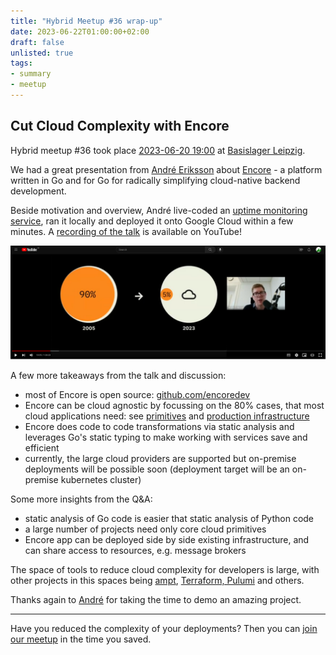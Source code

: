 ```yaml
---
title: "Hybrid Meetup #36 wrap-up"
date: 2023-06-22T01:00:00+02:00
draft: false
unlisted: true
tags:
- summary
- meetup
---
```


## Cut Cloud Complexity with Encore

Hybrid meetup #36 took place [2023-06-20
19:00](https://www.meetup.com/leipzig-golang/events/290666177/) at [Basislager
Leipzig](https://www.basislager.co/).

We had a great presentation from [André
Eriksson](https://www.linkedin.com/in/erikssonandre/) about
[Encore](https://encore.dev/) - a platform written in Go and for Go for
radically simplifying cloud-native backend development.

Beside motivation and overview, André live-coded an [uptime monitoring
service](https://github.com/encoredev/examples/tree/main/uptime), ran it
locally and deployed it onto Google Cloud within a few minutes. A [recording of
the talk](https://youtu.be/yYEXDmy3zUA) is available on YouTube!

[![](/images/36-yt-thumb.png)](https://youtu.be/yYEXDmy3zUA)

A few more takeaways from the talk and discussion:

* most of Encore is open source: [github.com/encoredev](https://github.com/encoredev/)
* Encore can be cloud agnostic by focussing on the 80% cases, that most cloud applications need: see [primitives](https://encore.dev/docs/primitives) and [production infrastructure](https://encore.dev/docs/deploy/infra#production-infrastructure)
* Encore does code to code transformations via static analysis and leverages Go's static typing to make working with services save and efficient
* currently, the large cloud providers are supported but on-premise deployments will be possible soon (deployment target will be an on-premise kubernetes cluster)

Some more insights from the Q&A:

* static analysis of Go code is easier that static analysis of Python code
* a large number of projects need only core cloud primitives
* Encore app can be deployed side by side existing infrastructure, and can share access to resources, e.g. message brokers

The space of tools to reduce cloud complexity for developers is large, with
other projects in this spaces being [ampt](https://getampt.com/), [Terraform,
Pulumi](https://encore.dev/docs/other/vs-terraform) and others.

Thanks again to [André](https://www.linkedin.com/in/erikssonandre/) for taking the time to demo an amazing project.

----

Have you reduced the complexity of your deployments? Then you can [join our meetup](https://www.meetup.com/Leipzig-Golang/) in the time you saved.

